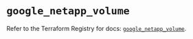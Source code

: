 # `google_netapp_volume`

Refer to the Terraform Registry for docs: [`google_netapp_volume`](https://registry.terraform.io/providers/hashicorp/google-beta/5.20.0/docs/resources/google_netapp_volume).
